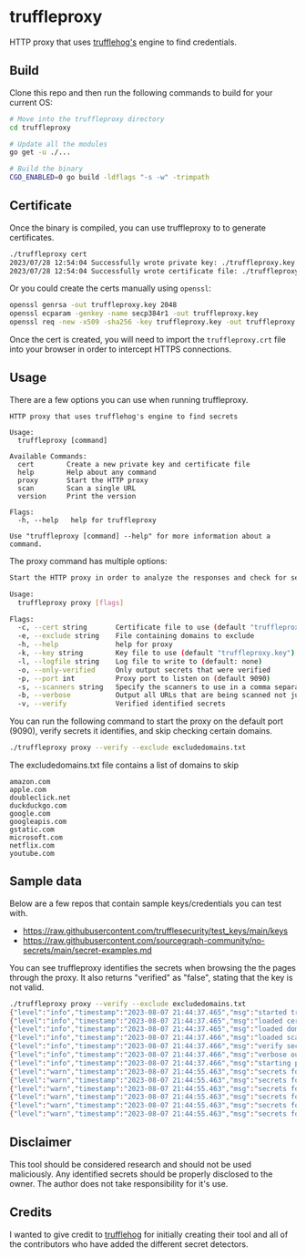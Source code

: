 # truffleproxy
HTTP proxy that uses [trufflehog's](https://github.com/trufflesecurity/trufflehog) engine to find credentials. 

## Build

Clone this repo and then run the following commands to build for your current OS:
```bash
# Move into the truffleproxy directory
cd truffleproxy

# Update all the modules
go get -u ./...

# Build the binary
CGO_ENABLED=0 go build -ldflags "-s -w" -trimpath
```

## Certificate

Once the binary is compiled, you can use truffleproxy to to generate certificates.
```bash
./truffleproxy cert   
2023/07/28 12:54:04 Successfully wrote private key: ./truffleproxy.key
2023/07/28 12:54:04 Successfully wrote certificate file: ./truffleproxy.crt
```

Or you could create the certs manually using `openssl`:

```bash
openssl genrsa -out truffleproxy.key 2048
openssl ecparam -genkey -name secp384r1 -out truffleproxy.key
openssl req -new -x509 -sha256 -key truffleproxy.key -out truffleproxy.crt -batch -days 365
```

Once the cert is created, you will need to import the `truffleproxy.crt` file into your browser in order to intercept HTTPS connections.

## Usage

There are a few options you can use when running truffleproxy.

```
HTTP proxy that uses trufflehog's engine to find secrets

Usage:
  truffleproxy [command]

Available Commands:
  cert        Create a new private key and certificate file
  help        Help about any command
  proxy       Start the HTTP proxy
  scan        Scan a single URL
  version     Print the version

Flags:
  -h, --help   help for truffleproxy

Use "truffleproxy [command] --help" for more information about a command.
```

The proxy command has multiple options: 

```bash
Start the HTTP proxy in order to analyze the responses and check for secrets

Usage:
  truffleproxy proxy [flags]

Flags:
  -c, --cert string       Certificate file to use (default "truffleproxy.crt")
  -e, --exclude string    File containing domains to exclude
  -h, --help              help for proxy
  -k, --key string        Key file to use (default "truffleproxy.key")
  -l, --logfile string    Log file to write to (default: none)
  -o, --only-verified     Only output secrets that were verified
  -p, --port int          Proxy port to listen on (default 9090)
  -s, --scanners string   Specify the scanners to use in a comma separated list (default all)
  -b, --verbose           Output all URLs that are being scanned not just ones identified as having secrets
  -v, --verify            Verified identified secrets
```

You can run the following command to start the proxy on the default port (9090), verify secrets it identifies, and skip checking certain domains.

```bash
./truffleproxy proxy --verify --exclude excludedomains.txt
```

The excludedomains.txt file contains a list of domains to skip
```
amazon.com
apple.com
doubleclick.net
duckduckgo.com
google.com
googleapis.com
gstatic.com
microsoft.com
netflix.com
youtube.com
```

## Sample data

Below are a few repos that contain sample keys/credentials you can test with.

- https://raw.githubusercontent.com/trufflesecurity/test_keys/main/keys
- https://raw.githubusercontent.com/sourcegraph-community/no-secrets/main/secret-examples.md

You can see truffleproxy identifies the secrets when browsing the the pages through the proxy. It also returns "verified" as "false", stating that the key is not valid.

```bash
./truffleproxy proxy --verify --exclude excludedomains.txt 
{"level":"info","timestamp":"2023-08-07 21:44:37.465","msg":"started truffleproxy"}
{"level":"info","timestamp":"2023-08-07 21:44:37.465","msg":"loaded certificate and key file"}
{"level":"info","timestamp":"2023-08-07 21:44:37.465","msg":"loaded domains to exclude","domains_loaded":10}
{"level":"info","timestamp":"2023-08-07 21:44:37.466","msg":"loaded scanners","num_scanners":748}
{"level":"info","timestamp":"2023-08-07 21:44:37.466","msg":"verify secrets","verify":true}
{"level":"info","timestamp":"2023-08-07 21:44:37.466","msg":"verbose output","verbose":false}
{"level":"info","timestamp":"2023-08-07 21:44:37.466","msg":"starting proxy server","address":":9090"}
{"level":"warn","timestamp":"2023-08-07 21:44:55.463","msg":"secrets found","url":"https://raw.githubusercontent.com:443/sourcegraph-community/no-secrets/main/secret-examples.md","scanner":"aws","value":"AKIA01JDFHS8CDS82AAA","verified":false}
{"level":"warn","timestamp":"2023-08-07 21:44:55.463","msg":"secrets found","url":"https://raw.githubusercontent.com:443/sourcegraph-community/no-secrets/main/secret-examples.md","scanner":"aws","value":"AKIA01JDFHS8CDS82AAAJzXPbtuH2I26L5ilEziVM18Ecd1EW0t2AIjaJIht","verified":false}
{"level":"warn","timestamp":"2023-08-07 21:44:55.463","msg":"secrets found","url":"https://raw.githubusercontent.com:443/sourcegraph-community/no-secrets/main/secret-examples.md","scanner":"github","value":"ghp_q6yv2mqrgewsuuvzcvqldsi4detvof4r5bse","verified":false}
{"level":"warn","timestamp":"2023-08-07 21:44:55.463","msg":"secrets found","url":"https://raw.githubusercontent.com:443/sourcegraph-community/no-secrets/main/secret-examples.md","scanner":"mailchimp","value":"e3a648d99c398572dec8a7650c92d1c0-us16","verified":false}
{"level":"warn","timestamp":"2023-08-07 21:44:55.463","msg":"secrets found","url":"https://raw.githubusercontent.com:443/sourcegraph-community/no-secrets/main/secret-examples.md","scanner":"stripe","value":"rk_live_WXMzpZg9ueNeYNsKhDmQW6Yj","verified":false}
{"level":"warn","timestamp":"2023-08-07 21:44:55.463","msg":"secrets found","url":"https://raw.githubusercontent.com:443/sourcegraph-community/no-secrets/main/secret-examples.md","scanner":"mailgun","value":"key-06b34653fd57060f62e4475450ccf053","verified":false}
```

## Disclaimer

This tool should be considered research and should not be used maliciously. Any identified secrets should be properly disclosed to the owner. The author does not take responsibility for it's use.

## Credits

I wanted to give credit to [trufflehog](https://github.com/trufflesecurity/trufflehog) for initially creating their tool and all of the contributors who have added the different secret detectors.
